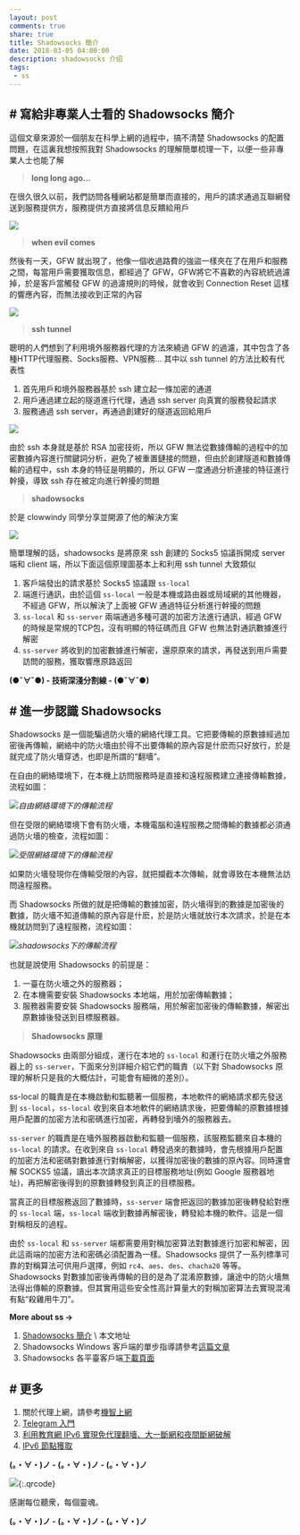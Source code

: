 ```yaml
---
layout: post
comments: true
share: true
title: Shadowsocks 簡介
date: 2018-03-05 04:00:00
description: shadowsocks 介绍
tags: 
 - ss
---
```


## \# 寫給非專業人士看的 Shadowsocks 簡介

這個文章來源於一個朋友在科學上網的過程中，搞不清楚 Shadowsocks 的配置問題，在這裏我想按照我對 Shadowsocks 的理解簡單梳理一下，以便一些非專業人士也能了解

> **long long ago…**

在很久很久以前，我們訪問各種網站都是簡單而直接的，用戶的請求通過互聯網發送到服務提供方，服務提供方直接將信息反饋給用戶

![](http://telegra.ph/file/866e1fb47e92380c2bb73.png)

> **when evil comes**

然後有一天，GFW 就出現了，他像一個收過路費的強盜一樣夾在了在用戶和服務之間，每當用戶需要獲取信息，都經過了 GFW，GFW將它不喜歡的內容統統過濾掉，於是客戶當觸發 GFW 的過濾規則的時候，就會收到 Connection Reset 這樣的響應內容，而無法接收到正常的內容

![](http://telegra.ph/file/7bdd280b594c86930b8b9.png)

> **ssh tunnel**

聰明的人們想到了利用境外服務器代理的方法來繞過 GFW 的過濾，其中包含了各種HTTP代理服務、Socks服務、VPN服務… 其中以 ssh tunnel 的方法比較有代表性

1. 首先用戶和境外服務器基於 ssh 建立起一條加密的通道 
2. 用戶通過建立起的隧道進行代理，通過 ssh server 向真實的服務發起請求
3. 服務通過 ssh server，再通過創建好的隧道返回給用戶

![](http://telegra.ph/file/6f851c0fb0ed4cebdc7c9.png)

由於 ssh 本身就是基於 RSA 加密技術，所以 GFW 無法從數據傳輸的過程中的加密數據內容進行關鍵詞分析，避免了被重置鏈接的問題，但由於創建隧道和數據傳輸的過程中，ssh 本身的特征是明顯的，所以 GFW 一度通過分析連接的特征進行幹擾，導致 ssh 存在被定向進行幹擾的問題

> **shadowsocks**

於是 clowwindy 同學分享並開源了他的解決方案

![](http://telegra.ph/file/82ad34cffa424675522ce.png)

簡單理解的話，shadowsocks 是將原來 ssh 創建的 Socks5 協議拆開成 server 端和 client 端，所以下面這個原理圖基本上和利用 ssh tunnel 大致類似

1. 客戶端發出的請求基於 Socks5 協議跟 `ss-local`
2.  端進行通訊，由於這個 `ss-local` 一般是本機或路由器或局域網的其他機器，不經過 GFW，所以解決了上面被 GFW 通過特征分析進行幹擾的問題  
2. `ss-local` 和 `ss-server` 兩端通過多種可選的加密方法進行通訊，經過 GFW 的時候是常規的TCP包，沒有明顯的特征碼而且 GFW 也無法對通訊數據進行解密  
3. `ss-server` 將收到的加密數據進行解密，還原原來的請求，再發送到用戶需要訪問的服務，獲取響應原路返回 

**(●ˇ∀ˇ●) - 技術深淺分割線 - (●ˇ∀ˇ●)**

## \# 進一步認識 Shadowsocks

Shadowsocks 是一個能騙過防火墻的網絡代理工具。它把要傳輸的原數據經過加密後再傳輸，網絡中的防火墻由於得不出要傳輸的原內容是什麽而只好放行，於是就完成了防火墻穿透，也即是所謂的“翻墻”。

在自由的網絡環境下，在本機上訪問服務時是直接和遠程服務建立連接傳輸數據，流程如圖：

![](http://telegra.ph/file/866e1fb47e92380c2bb73.png)*自由網絡環境下的傳輸流程*

但在受限的網絡環境下會有防火墻，本機電腦和遠程服務之間傳輸的數據都必須通過防火墻的檢查，流程如圖：

![](http://telegra.ph/file/7bdd280b594c86930b8b9.png)*受限網絡環境下的傳輸流程*

如果防火墻發現你在傳輸受限的內容，就把攔截本次傳輸，就會導致在本機無法訪問遠程服務。

而 Shadowsocks 所做的就是把傳輸的數據加密，防火墻得到的數據是加密後的數據，防火墻不知道傳輸的原內容是什麽，於是防火墻就放行本次請求，於是在本機就訪問到了遠程服務，流程如圖：

![](http://telegra.ph/file/82ad34cffa424675522ce.png)*shadowsocks下的傳輸流程*

也就是說使用 Shadowsocks 的前提是：

1. 一臺在防火墻之外的服務器；
2. 在本機需要安裝 Shadowsocks 本地端，用於加密傳輸數據；
3. 服務器需要安裝 Shadowsocks 服務端，用於解密加密後的傳輸數據，解密出原數據後發送到目標服務器。

> **Shadowsocks 原理**

Shadowsocks 由兩部分組成，運行在本地的 `ss-local` 和運行在防火墻之外服務器上的 `ss-server`，下面來分別詳細介紹它們的職責（以下對 Shadowsocks 原理的解析只是我的大概估計，可能會有細微的差別）。

ss-local 的職責是在本機啟動和監聽著一個服務，本地軟件的網絡請求都先發送到 `ss-local`，`ss-local` 收到來自本地軟件的網絡請求後，把要傳輸的原數據根據用戶配置的加密方法和密碼進行加密，再轉發到墻外的服務器去。

`ss-server` 的職責是在墻外服務器啟動和監聽一個服務，該服務監聽來自本機的 `ss-local` 的請求。在收到來自 `ss-local` 轉發過來的數據時，會先根據用戶配置的加密方法和密碼對數據進行對稱解密，以獲得加密後的數據的原內容。同時還會解 SOCKS5 協議，讀出本次請求真正的目標服務地址(例如 Google 服務器地址)，再把解密後得到的原數據轉發到真正的目標服務。

當真正的目標服務返回了數據時，`ss-server` 端會把返回的數據加密後轉發給對應的 `ss-local` 端，`ss-local` 端收到數據再解密後，轉發給本機的軟件。這是一個對稱相反的過程。

由於 `ss-local` 和 `ss-server` 端都需要用對稱加密算法對數據進行加密和解密，因此這兩端的加密方法和密碼必須配置為一樣。Shadowsocks 提供了一系列標準可靠的對稱算法可供用戶選擇，例如 `rc4`、`aes`、`des`、`chacha20` 等等。Shadowsocks 對數據加密後再傳輸的目的是為了混淆原數據，讓途中的防火墻無法得出傳輸的原數據。但其實用這些安全性高計算量大的對稱加密算法去實現混淆有點“殺雞用牛刀”。

**More about ss ->**

1. [Shadowsocks 簡介](http://test007.gq/ss-intro) \ 本文地址
2. Shadowsocks Windows 客戶端的單步指導請參考[這篇文章](http://test007.gq/ss-cmd)
3. Shadowsocks 各平臺客戶端[下載頁面](http://test007.gq/ss-download)

## \# 更多

1. 關於代理上網，請參考[機智上網](http://test007.gq/surf-the-real)
2. [Telegram 入門](http://test007.gq/Telegram)
3. [利用教育網 IPv6 實現免代理翻墻、大一斷網和夜間斷網破解](http://test007.gq/IPV6-edu)
4. [IPv6 節點獲取](http://test007.gq/IPV6-node)

**(。・∀・)ノ - (。・∀・)ノ - (。・∀・)ノ**

![](http://telegra.ph/file/266899c5402c9ebb14269.png){:.qrcode}

感謝每位聽衆，每個靈魂。

**(。・∀・)ノ - (。・∀・)ノ - (。・∀・)ノ**